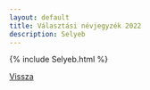 ```yaml
---
layout: default
title: Választási névjegyzék 2022
description: Selyeb
---
```


{% include Selyeb.html %}

[Vissza](./)